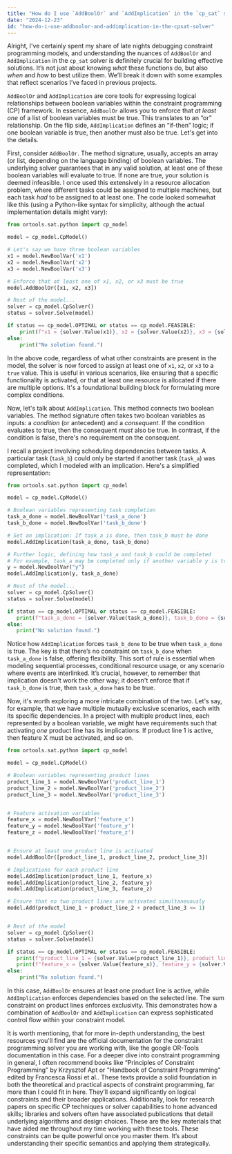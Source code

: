 ```yaml
---
title: "How do I use `AddBoolOr` and `AddImplication` in the `cp_sat` solver?"
date: "2024-12-23"
id: "how-do-i-use-addboolor-and-addimplication-in-the-cpsat-solver"
---
```


Alright,  I've certainly spent my share of late nights debugging constraint programming models, and understanding the nuances of `AddBoolOr` and `AddImplication` in the `cp_sat` solver is definitely crucial for building effective solutions. It’s not just about knowing *what* these functions do, but also *when* and *how* to best utilize them. We’ll break it down with some examples that reflect scenarios I’ve faced in previous projects.

`AddBoolOr` and `AddImplication` are core tools for expressing logical relationships between boolean variables within the constraint programming (CP) framework. In essence, `AddBoolOr` allows you to enforce that *at least one* of a list of boolean variables must be true. This translates to an “or” relationship. On the flip side, `AddImplication` defines an “if-then” logic; if one boolean variable is true, then another must also be true. Let's get into the details.

First, consider `AddBoolOr`. The method signature, usually, accepts an array (or list, depending on the language binding) of boolean variables. The underlying solver guarantees that in any valid solution, at least one of these boolean variables will evaluate to true. If none are true, your solution is deemed infeasible. I once used this extensively in a resource allocation problem, where different tasks could be assigned to multiple machines, but each task *had* to be assigned to at least one. The code looked somewhat like this (using a Python-like syntax for simplicity, although the actual implementation details might vary):

```python
from ortools.sat.python import cp_model

model = cp_model.CpModel()

# Let's say we have three boolean variables
x1 = model.NewBoolVar('x1')
x2 = model.NewBoolVar('x2')
x3 = model.NewBoolVar('x3')

# Enforce that at least one of x1, x2, or x3 must be true
model.AddBoolOr([x1, x2, x3])

# Rest of the model...
solver = cp_model.CpSolver()
status = solver.Solve(model)

if status == cp_model.OPTIMAL or status == cp_model.FEASIBLE:
    print(f"x1 = {solver.Value(x1)}, x2 = {solver.Value(x2)}, x3 = {solver.Value(x3)}")
else:
    print("No solution found.")

```

In the above code, regardless of what other constraints are present in the model, the solver is now forced to assign at least one of `x1`, `x2`, or `x3` to a `true` value. This is useful in various scenarios, like ensuring that a specific functionality is activated, or that at least one resource is allocated if there are multiple options. It's a foundational building block for formulating more complex conditions.

Now, let's talk about `AddImplication`. This method connects two boolean variables. The method signature often takes two boolean variables as inputs: a *condition* (or antecedent) and a *consequent*. If the condition evaluates to true, then the consequent *must* also be true. In contrast, if the condition is false, there's no requirement on the consequent.

I recall a project involving scheduling dependencies between tasks. A particular task (`task_b`) could only be started if another task (`task_a`) was completed, which I modeled with an implication. Here's a simplified representation:

```python
from ortools.sat.python import cp_model

model = cp_model.CpModel()

# Boolean variables representing task completion
task_a_done = model.NewBoolVar('task_a_done')
task_b_done = model.NewBoolVar('task_b_done')

# Set an implication: If task_a is done, then task_b must be done
model.AddImplication(task_a_done, task_b_done)

# Further logic, defining how task_a and task_b could be completed
# For example, task_a may be completed only if another variable y is true
y = model.NewBoolVar("y")
model.AddImplication(y, task_a_done)

# Rest of the model...
solver = cp_model.CpSolver()
status = solver.Solve(model)

if status == cp_model.OPTIMAL or status == cp_model.FEASIBLE:
   print(f"task_a_done = {solver.Value(task_a_done)}, task_b_done = {solver.Value(task_b_done)}, y = {solver.Value(y)}")
else:
   print("No solution found.")

```

Notice how `AddImplication` forces `task_b_done` to be true when `task_a_done` is true. The key is that there’s no constraint on `task_b_done` when `task_a_done` is false, offering flexibility. This sort of rule is essential when modeling sequential processes, conditional resource usage, or any scenario where events are interlinked. It’s crucial, however, to remember that implication doesn't work the other way; it doesn't enforce that if `task_b_done` is true, then `task_a_done` has to be true.

Now, it's worth exploring a more intricate combination of the two. Let's say, for example, that we have multiple mutually exclusive scenarios, each with its specific dependencies. In a project with multiple product lines, each represented by a boolean variable, we might have requirements such that activating *one* product line has its implications. If product line 1 is active, then feature X must be activated, and so on.

```python
from ortools.sat.python import cp_model

model = cp_model.CpModel()

# Boolean variables representing product lines
product_line_1 = model.NewBoolVar('product_line_1')
product_line_2 = model.NewBoolVar('product_line_2')
product_line_3 = model.NewBoolVar('product_line_3')


# Feature activation variables
feature_x = model.NewBoolVar('feature_x')
feature_y = model.NewBoolVar('feature_y')
feature_z = model.NewBoolVar('feature_z')


# Ensure at least one product line is activated
model.AddBoolOr([product_line_1, product_line_2, product_line_3])

# Implications for each product line
model.AddImplication(product_line_1, feature_x)
model.AddImplication(product_line_2, feature_y)
model.AddImplication(product_line_3, feature_z)

# Ensure that no two product lines are activated simultaneuously
model.Add(product_line_1 + product_line_2 + product_line_3 <= 1)


# Rest of the model
solver = cp_model.CpSolver()
status = solver.Solve(model)

if status == cp_model.OPTIMAL or status == cp_model.FEASIBLE:
   print(f"product_line_1 = {solver.Value(product_line_1)}, product_line_2 = {solver.Value(product_line_2)}, product_line_3 = {solver.Value(product_line_3)}")
   print(f"feature_x = {solver.Value(feature_x)}, feature_y = {solver.Value(feature_y)}, feature_z = {solver.Value(feature_z)}")
else:
    print("No solution found.")
```

In this case, `AddBoolOr` ensures at least one product line is active, while `AddImplication` enforces dependencies based on the selected line. The sum constraint on product lines enforces exclusivity. This demonstrates how a combination of `AddBoolOr` and `AddImplication` can express sophisticated control flow within your constraint model.

It is worth mentioning, that for more in-depth understanding, the best resources you'll find are the official documentation for the constraint programming solver you are working with, like the google OR-Tools documentation in this case. For a deeper dive into constraint programming in general, I often recommend books like “Principles of Constraint Programming” by Krzysztof Apt or "Handbook of Constraint Programming" edited by Francesca Rossi et al.. These texts provide a solid foundation in both the theoretical and practical aspects of constraint programming, far more than I could fit in here. They’ll expand significantly on logical constraints and their broader applications. Additionally, look for research papers on specific CP techniques or solver capabilities to hone advanced skills; libraries and solvers often have associated publications that detail underlying algorithms and design choices. These are the key materials that have aided me throughout my time working with these tools. These constraints can be quite powerful once you master them. It’s about understanding their specific semantics and applying them strategically.
